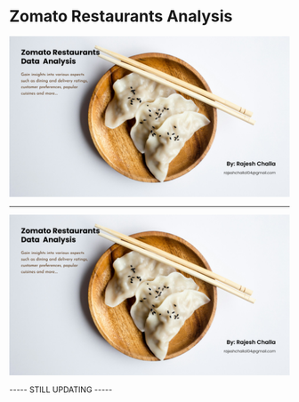 # Zomato Restaurants Analysis

<img src="https://github.com/rajeshchalla10/EDA-Zomato-restaurants/blob/83106a5035ef7492ef05ee59b8c40039044ac9f5/banner.png" />
<hr>
<img src="https://github.com/rajeshchalla10/EDA-Zomato-restaurants/blob/10bdfd669ccbf43736ef20278898148b6d7d62f5/banner.png" />

----- STILL UPDATING -----
